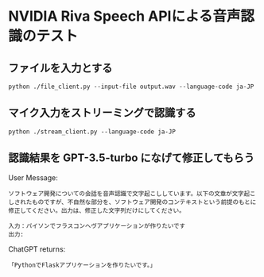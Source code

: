 # NVIDIA Riva Speech APIによる音声認識のテスト

## ファイルを入力とする

```
python ./file_client.py --input-file output.wav --language-code ja-JP 
```

## マイク入力をストリーミングで認識する

```
python ./stream_client.py --language-code ja-JP
```


## 認識結果を GPT-3.5-turbo になげて修正してもらう

User Message:

```
ソフトウェア開発についての会話を音声認識で文字起こししています。以下の文章が文字起こしされたものですが、不自然な部分を、ソフトウェア開発のコンテキストという前提のもとに修正してください。出力は、修正した文字列だけにしてください。

入力：パイソンでフラスコンヘヴアプリケーションが作りたいです
出力:
```

ChatGPT returns:

```
「PythonでFlaskアプリケーションを作りたいです。」
```
